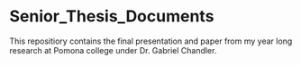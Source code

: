# Senior_Thesis_Documents
This repositiory contains the final presentation and paper from my year long research at Pomona college under Dr. Gabriel Chandler.
